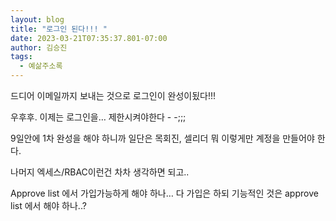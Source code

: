 ```yaml
---
layout: blog
title: "로그인 된다!!! "
date: 2023-03-21T07:35:37.801-07:00
author: 김승진
tags:
  - 예삶주소록
---
```

드디어 이메일까지 보내는 것으로 로그인이 완성이됬다!!!





우후후. 이제는 로그인을… 제한시켜야한다 - -;;;

9일안에 1차 완성을 해야 하니까 일단은 목회진, 셀리더 뭐 이렇게만 계정을 만들어야 한다.

나머지 엑세스/RBAC이런건 차차 생각하면 되고..

Approve list 에서 가입가능하게 해야 하나… 다 가입은 하되 기능적인 것은 approve list 에서 해야 하나..?





